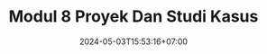 ---
draft: true
date: 2024-05-03T15:53:16+07:00
title: "Modul 8 Proyek Dan Studi Kasus"
slug: modul-8-proyek-dan-studi-kasus

tags:
    - Bank Soal
    - SKB

categories:
    - Bank Soal
    - Blog

authorname: "krisna prihadiyanto"
authorlink: "https://koleksiprihadi.github.io/"
authorphoto: "https://koleksiprihadi.github.io/images/koleksiprihadi.jpeg"

image: https://jagoberkarir.com/images/Tryout online skb.png
thumbnail: https://jagoberkarir.com/images/Tryout online skb.png
width: 1024
height: 576
description: "test"
waktu: 60
soal:
---